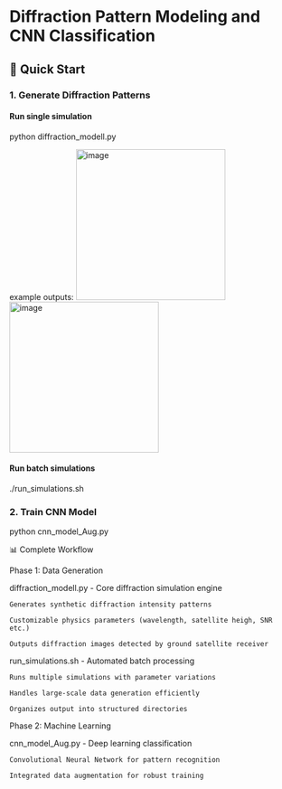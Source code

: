 # Diffraction Pattern Modeling and CNN Classification




## 🚀 Quick Start

### 1. Generate Diffraction Patterns

#### Run single simulation
python diffraction_modell.py

example outputs:
<img width="264" height="267" alt="image" src="https://github.com/user-attachments/assets/30ac4ac3-8268-4737-849d-8e6b30444f9c" />
<img width="264" height="267" alt="image" src="https://github.com/user-attachments/assets/2c580811-ec98-476c-8d82-87917f8ee009" />




#### Run batch simulations
./run_simulations.sh

### 2. Train CNN Model
python cnn_model_Aug.py



📊 Complete Workflow

Phase 1: Data Generation

diffraction_modell.py - Core diffraction simulation engine

    Generates synthetic diffraction intensity patterns

    Customizable physics parameters (wavelength, satellite heigh, SNR etc.)

    Outputs diffraction images detected by ground satellite receiver

run_simulations.sh - Automated batch processing

    Runs multiple simulations with parameter variations

    Handles large-scale data generation efficiently

    Organizes output into structured directories

Phase 2: Machine Learning

cnn_model_Aug.py - Deep learning classification

    Convolutional Neural Network for pattern recognition

    Integrated data augmentation for robust training

    
